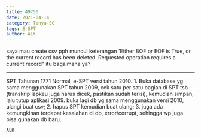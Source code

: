 ```yaml
---
title: 49750
date: 2021-04-14
category: Tanya-SC
tags: E-SPT
author: ALK
---
```


saya mau create csv pph muncul keterangan 'Either BOF or EOF is True, or the current record has been deleted. Requested operation requires a current record" itu bagaimana ya?

---

SPT Tahunan 1771 Normal, e-SPT versi tahun 2010. 1. Buka database yg sama menggunakan SPT tahun 2009, cek satu per satu bagian di SPT tsb (transkrip lapkeu juga harus dicek, pastikan sudah terisi), kemudian simpan, lalu tutup aplikasi 2009. buka lagi db yg sama menggunakan versi 2010, ulangi buat csv; 2. hapus SPT kemudian buat ulang; 3. juga ada kemungkinan terdapat kesalahan di db, error/corrupt, sehingga wp juga bisa gunakan db baru.

`ALK`
